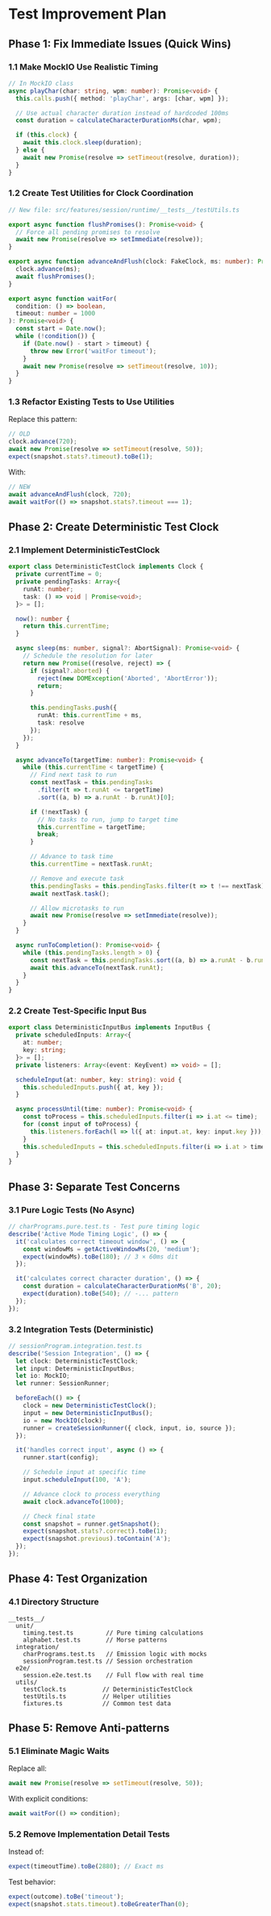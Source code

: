 # Test Improvement Plan

## Phase 1: Fix Immediate Issues (Quick Wins)

### 1.1 Make MockIO Use Realistic Timing
```typescript
// In MockIO class
async playChar(char: string, wpm: number): Promise<void> {
  this.calls.push({ method: 'playChar', args: [char, wpm] });

  // Use actual character duration instead of hardcoded 100ms
  const duration = calculateCharacterDurationMs(char, wpm);

  if (this.clock) {
    await this.clock.sleep(duration);
  } else {
    await new Promise(resolve => setTimeout(resolve, duration));
  }
}
```

### 1.2 Create Test Utilities for Clock Coordination
```typescript
// New file: src/features/session/runtime/__tests__/testUtils.ts

export async function flushPromises(): Promise<void> {
  // Force all pending promises to resolve
  await new Promise(resolve => setImmediate(resolve));
}

export async function advanceAndFlush(clock: FakeClock, ms: number): Promise<void> {
  clock.advance(ms);
  await flushPromises();
}

export async function waitFor(
  condition: () => boolean,
  timeout: number = 1000
): Promise<void> {
  const start = Date.now();
  while (!condition()) {
    if (Date.now() - start > timeout) {
      throw new Error('waitFor timeout');
    }
    await new Promise(resolve => setTimeout(resolve, 10));
  }
}
```

### 1.3 Refactor Existing Tests to Use Utilities
Replace this pattern:
```typescript
// OLD
clock.advance(720);
await new Promise(resolve => setTimeout(resolve, 50));
expect(snapshot.stats?.timeout).toBe(1);
```

With:
```typescript
// NEW
await advanceAndFlush(clock, 720);
await waitFor(() => snapshot.stats?.timeout === 1);
```

## Phase 2: Create Deterministic Test Clock

### 2.1 Implement DeterministicTestClock
```typescript
export class DeterministicTestClock implements Clock {
  private currentTime = 0;
  private pendingTasks: Array<{
    runAt: number;
    task: () => void | Promise<void>;
  }> = [];

  now(): number {
    return this.currentTime;
  }

  async sleep(ms: number, signal?: AbortSignal): Promise<void> {
    // Schedule the resolution for later
    return new Promise((resolve, reject) => {
      if (signal?.aborted) {
        reject(new DOMException('Aborted', 'AbortError'));
        return;
      }

      this.pendingTasks.push({
        runAt: this.currentTime + ms,
        task: resolve
      });
    });
  }

  async advanceTo(targetTime: number): Promise<void> {
    while (this.currentTime < targetTime) {
      // Find next task to run
      const nextTask = this.pendingTasks
        .filter(t => t.runAt <= targetTime)
        .sort((a, b) => a.runAt - b.runAt)[0];

      if (!nextTask) {
        // No tasks to run, jump to target time
        this.currentTime = targetTime;
        break;
      }

      // Advance to task time
      this.currentTime = nextTask.runAt;

      // Remove and execute task
      this.pendingTasks = this.pendingTasks.filter(t => t !== nextTask);
      await nextTask.task();

      // Allow microtasks to run
      await new Promise(resolve => setImmediate(resolve));
    }
  }

  async runToCompletion(): Promise<void> {
    while (this.pendingTasks.length > 0) {
      const nextTask = this.pendingTasks.sort((a, b) => a.runAt - b.runAt)[0];
      await this.advanceTo(nextTask.runAt);
    }
  }
}
```

### 2.2 Create Test-Specific Input Bus
```typescript
export class DeterministicInputBus implements InputBus {
  private scheduledInputs: Array<{
    at: number;
    key: string;
  }> = [];
  private listeners: Array<(event: KeyEvent) => void> = [];

  scheduleInput(at: number, key: string): void {
    this.scheduledInputs.push({ at, key });
  }

  async processUntil(time: number): Promise<void> {
    const toProcess = this.scheduledInputs.filter(i => i.at <= time);
    for (const input of toProcess) {
      this.listeners.forEach(l => l({ at: input.at, key: input.key }));
    }
    this.scheduledInputs = this.scheduledInputs.filter(i => i.at > time);
  }
}
```

## Phase 3: Separate Test Concerns

### 3.1 Pure Logic Tests (No Async)
```typescript
// charPrograms.pure.test.ts - Test pure timing logic
describe('Active Mode Timing Logic', () => {
  it('calculates correct timeout window', () => {
    const windowMs = getActiveWindowMs(20, 'medium');
    expect(windowMs).toBe(180); // 3 × 60ms dit
  });

  it('calculates correct character duration', () => {
    const duration = calculateCharacterDurationMs('B', 20);
    expect(duration).toBe(540); // -... pattern
  });
});
```

### 3.2 Integration Tests (Deterministic)
```typescript
// sessionProgram.integration.test.ts
describe('Session Integration', () => {
  let clock: DeterministicTestClock;
  let input: DeterministicInputBus;
  let io: MockIO;
  let runner: SessionRunner;

  beforeEach(() => {
    clock = new DeterministicTestClock();
    input = new DeterministicInputBus();
    io = new MockIO(clock);
    runner = createSessionRunner({ clock, input, io, source });
  });

  it('handles correct input', async () => {
    runner.start(config);

    // Schedule input at specific time
    input.scheduleInput(100, 'A');

    // Advance clock to process everything
    await clock.advanceTo(1000);

    // Check final state
    const snapshot = runner.getSnapshot();
    expect(snapshot.stats?.correct).toBe(1);
    expect(snapshot.previous).toContain('A');
  });
});
```

## Phase 4: Test Organization

### 4.1 Directory Structure
```
__tests__/
  unit/
    timing.test.ts         // Pure timing calculations
    alphabet.test.ts       // Morse patterns
  integration/
    charPrograms.test.ts   // Emission logic with mocks
    sessionProgram.test.ts // Session orchestration
  e2e/
    session.e2e.test.ts    // Full flow with real time
  utils/
    testClock.ts          // DeterministicTestClock
    testUtils.ts          // Helper utilities
    fixtures.ts           // Common test data
```

## Phase 5: Remove Anti-patterns

### 5.1 Eliminate Magic Waits
Replace all:
```typescript
await new Promise(resolve => setTimeout(resolve, 50));
```

With explicit conditions:
```typescript
await waitFor(() => condition);
```

### 5.2 Remove Implementation Detail Tests
Instead of:
```typescript
expect(timeoutTime).toBe(2880); // Exact ms
```

Test behavior:
```typescript
expect(outcome).toBe('timeout');
expect(snapshot.stats.timeout).toBeGreaterThan(0);
```
